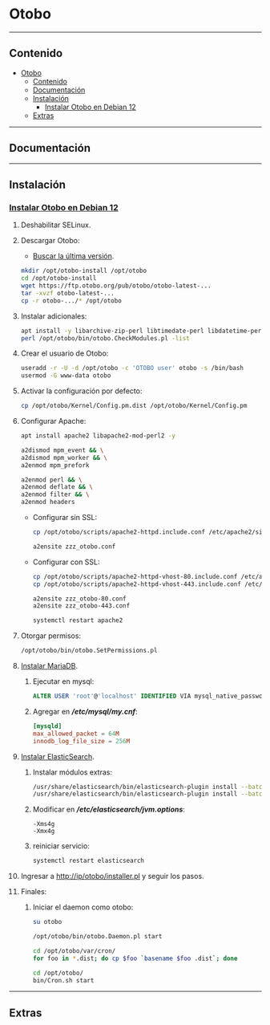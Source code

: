# Otobo

---

## Contenido

- [Otobo](#otobo)
  - [Contenido](#contenido)
  - [Documentación](#documentación)
  - [Instalación](#instalación)
    - [Instalar Otobo en Debian 12](#instalar-otobo-en-debian-12)
  - [Extras](#extras)

---

## Documentación

---

## Instalación

### [Instalar Otobo en Debian 12](https://doc.otobo.org/manual/installation/10.1/en/content/installation.html)

1. Deshabilitar SELinux.

2. Descargar Otobo:

   - [Buscar la última versión](https://ftp.otobo.org/pub/otobo/).

    ```sh
    mkdir /opt/otobo-install /opt/otobo
    cd /opt/otobo-install
    wget https://ftp.otobo.org/pub/otobo/otobo-latest-...
    tar -xvzf otobo-latest-...
    cp -r otobo-.../* /opt/otobo
    ```

3. Instalar adicionales:

    ```sh
    apt install -y libarchive-zip-perl libtimedate-perl libdatetime-perl libconvert-binhex-perl libcgi-psgi-perl libdbi-perl libdbix-connector-perl libfile-chmod-perl liblist-allutils-perl libmoo-perl libnamespace-autoclean-perl libnet-dns-perl libnet-smtp-ssl-perl libpath-class-perl libsub-exporter-perl libtemplate-perl libtext-trim-perl libtry-tiny-perl libxml-libxml-perl libyaml-libyaml-perl libdbd-mysql-perl libapache2-mod-perl2 libmail-imapclient-perl libauthen-sasl-perl libauthen-ntlm-perl libjson-xs-perl libtext-csv-xs-perl libpath-class-perl libplack-perl libplack-middleware-header-perl libplack-middleware-reverseproxy-perl libencode-hanextra-perl libio-socket-ssl-perl libnet-ldap-perl libcrypt-eksblowfish-perl libxml-libxslt-perl libxml-parser-perl libconst-fast-perl
    perl /opt/otobo/bin/otobo.CheckModules.pl -list
    ```

4. Crear el usuario de Otobo:

    ```sh
    useradd -r -U -d /opt/otobo -c 'OTOBO user' otobo -s /bin/bash
    usermod -G www-data otobo
    ```

5. Activar la configuración por defecto:

    ```sh
    cp /opt/otobo/Kernel/Config.pm.dist /opt/otobo/Kernel/Config.pm
    ```

6. Configurar Apache:

    ```sh
    apt install apache2 libapache2-mod-perl2 -y

    a2dismod mpm_event && \
    a2dismod mpm_worker && \
    a2enmod mpm_prefork

    a2enmod perl && \
    a2enmod deflate && \
    a2enmod filter && \
    a2enmod headers
    ```

   - Configurar sin SSL:

      ```sh
      cp /opt/otobo/scripts/apache2-httpd.include.conf /etc/apache2/sites-available/zzz_otobo.conf

      a2ensite zzz_otobo.conf
      ```

   - Configurar con SSL:

      ```sh
      cp /opt/otobo/scripts/apache2-httpd-vhost-80.include.conf /etc/apache2/sites-available/zzz_otobo-80.conf
      cp /opt/otobo/scripts/apache2-httpd-vhost-443.include.conf /etc/apache2/sites-available/zzz_otobo-443.conf

      a2ensite zzz_otobo-80.conf
      a2ensite zzz_otobo-443.conf
      ```

      ```sh
      systemctl restart apache2
      ```

7. Otorgar permisos:

    ```sh
    /opt/otobo/bin/otobo.SetPermissions.pl
    ```

8. [Instalar MariaDB](../../database/sql/mariadb.md#instalar-mariadb-en-debian-12).

   1. Ejecutar en mysql:

        ```sql
        ALTER USER 'root'@'localhost' IDENTIFIED VIA mysql_native_password USING PASSWORD('root');
        ```

   2. Agregar en ***/etc/mysql/my.cnf***:

        ```conf
        [mysqld]
        max_allowed_packet = 64M
        innodb_log_file_size = 256M
        ```

9. [Instalar ElasticSearch](../../a_clasificar/elasticsearch.md#instalar-elasticsearch-8-en-debian-12).

   1. Instalar módulos extras:

      ```sh
      /usr/share/elasticsearch/bin/elasticsearch-plugin install --batch ingest-attachment
      /usr/share/elasticsearch/bin/elasticsearch-plugin install --batch analysis-icu
      ```

   2. Modificar en ***/etc/elasticsearch/jvm.options***:

      ```text
      -Xms4g
      -Xmx4g
      ```

   3. reiniciar servicio:

      ```sh
      systemctl restart elasticsearch
      ```

10. Ingresar a <http://ip/otobo/installer.pl> y seguir los pasos.

11. Finales:

    1. Iniciar el daemon como otobo:

        ```sh
        su otobo
        
        /opt/otobo/bin/otobo.Daemon.pl start

        cd /opt/otobo/var/cron/
        for foo in *.dist; do cp $foo `basename $foo .dist`; done

        cd /opt/otobo/
        bin/Cron.sh start
        ```

---

## Extras
